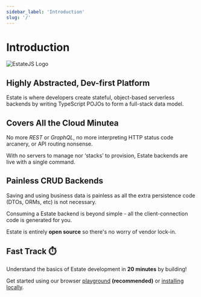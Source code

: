 ```yaml
---
sidebar_label: 'Introduction'
slug: '/'
---
```


# Introduction

![EstateJS Logo](/img/banner.png "EstateJS Logo")

## Highly Abstracted, Dev-first Platform

Estate is where developers create stateful, object-based serverless backends by writing TypeScript POJOs to form a full-stack data model.

## Covers All the Cloud Minutea

No more _REST_ or _GraphQL_, no more interpreting HTTP status code arcanery, or API routing nonsense.

With no servers to manage nor ‘stacks’ to provision, Estate backends are live with a single command.

## Painless CRUD Backends

Saving and using business data is painless as all the extra persistence code (DTOs, ORMs, etc) is not necessary.

Consuming a Estate backend is beyond simple - all the client-connection code is generated for you.

Estate is entirely **open source** so there's no worry of vendor lock-in.

## Fast Track ⏱️

Understand the basics of Estate development in **20 minutes** by building!

Get started using our browser [playground](getting-started/playground) **(recommended)** or [installing locally](getting-started/installation).
